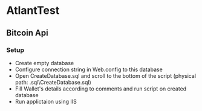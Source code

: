 # AtlantTest
## Bitcoin Api

### Setup
* Create empty database
* Configure connection string in Web.config to this database
* Open CreateDatabase.sql and scroll to the bottom of the script (physical path: .sql\CreateDatabase.sql)
* Fill Wallet's details according to comments and run script on created database
* Run applictaion using IIS

